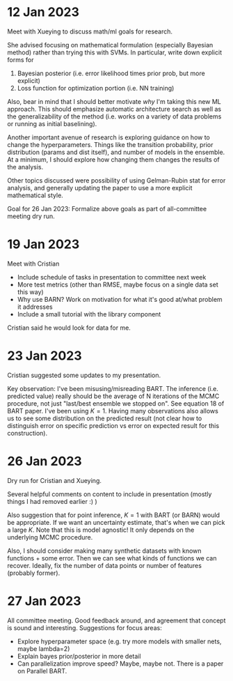 # 12 Jan 2023

Meet with Xueying to discuss math/ml goals for research.

She advised focusing on mathematical formulation (especially Bayesian method) rather than trying this with SVMs.  In particular, write down explicit forms for 

1. Bayesian posterior (i.e. error likelihood times prior prob, but more explicit)
2. Loss function for optimization portion (i.e. NN training)

Also, bear in mind that I should better motivate *why* I'm taking this new ML approach.  This should emphasize automatic architecture search as well as the generalizability of the method (i.e. works on a variety of data problems or running as initial baselining).

Another important avenue of research is exploring guidance on how to change the hyperparameters.  Things like the transition probability, prior distribution (params and dist itself), and number of models in the ensemble.  At a minimum, I should explore how changing them changes the results of the analysis.

Other topics discussed were possibility of using Gelman-Rubin stat for error analysis, and generally updating the paper to use a more explicit mathematical style.

Goal for 26 Jan 2023: Formalize above goals as part of all-committee meeting dry run.

# 19 Jan 2023

Meet with Cristian

* Include schedule of tasks in presentation to committee next week
* More test metrics (other than RMSE, maybe focus on a single data set this way)
* Why use BARN?  Work on motivation for what it's good at/what problem it addresses
* Include a small tutorial with the library component

Cristian said he would look for data for me.

# 23 Jan 2023

Cristian suggested some updates to my presentation.

Key observation: I've been misusing/misreading BART.  The inference (i.e. predicted value) really should be the average of N iterations of the MCMC procedure, not just "last/best ensemble we stopped on".  See equation 18 of BART paper.  I've been using $K = 1$.  Having many observations also allows us to see some distribution on the predicted result (not clear how to distinguish error on specific prediction vs error on expected result for this construction).

# 26 Jan 2023

Dry run for Cristian and Xueying.

Several helpful comments on content to include in presentation (mostly things I had removed earlier :) )

Also suggestion that for point inference, $K=1$ with BART (or BARN) would be appropriate.  If we want an uncertainty estimate, that's when we can pick a large $K$.  Note that this is model agnostic!  It only depends on the underlying MCMC procedure.

Also, I should consider making many synthetic datasets with known functions + some error.  Then we can see what kinds of functions we can recover.  Ideally, fix the number of data points or number of features (probably former).

# 27 Jan 2023

All committee meeting.  Good feedback around, and agreement that concept is sound and interesting.  Suggestions for focus areas:

* Explore hyperparameter space (e.g. try more models with smaller nets, maybe lambda=2)
* Explain bayes prior/posterior in more detail
* Can parallelization improve speed?  Maybe, maybe not.  There is a paper on Parallel BART.
